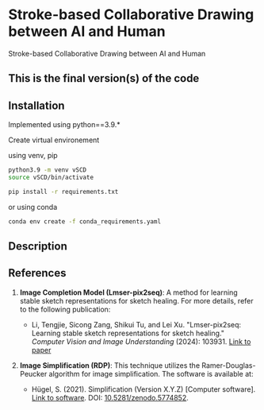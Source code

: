 # Stroke-based Collaborative Drawing between AI and Human

Stroke-based Collaborative Drawing between AI and Human

## This is the final version(s) of the code

## Installation
Implemented using python==3.9.*


Create virtual environement

using venv, pip

```bash
python3.9 -m venv vSCD
source vSCD/bin/activate

pip install -r requirements.txt
```
or using conda

```bash
conda env create -f conda_requirements.yaml
````


## Description



## References

1. **Image Completion Model (Lmser-pix2seq)**: A method for learning stable sketch representations for sketch healing. For more details, refer to the following publication:

   - Li, Tengjie, Sicong Zang, Shikui Tu, and Lei Xu. "Lmser-pix2seq: Learning stable sketch representations for sketch healing." *Computer Vision and Image Understanding* (2024): 103931. [Link to paper](link_to_paper)
  

2. **Image Simplification (RDP)**: This technique utilizes the Ramer-Douglas-Peucker algorithm for image simplification. The software is available at:

   - Hügel, S. (2021). Simplification (Version X.Y.Z) [Computer software]. [Link to software](https://github.com/urschrei/simplification). DOI: [10.5281/zenodo.5774852](https://doi.org/10.5281/zenodo.5774852).

